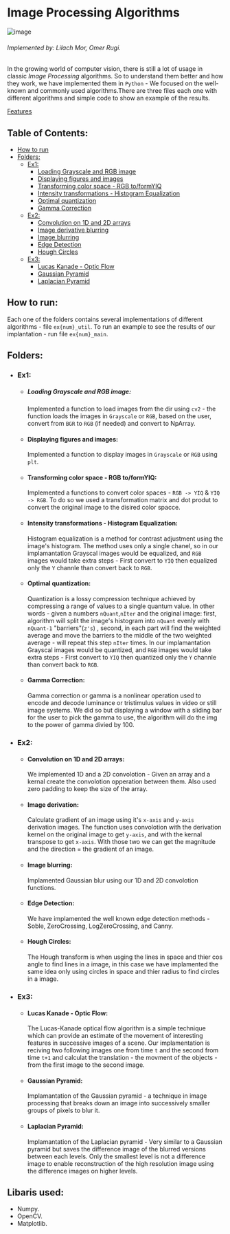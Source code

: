 # Image Processing Algorithms
![image](https://user-images.githubusercontent.com/57361655/139246010-72c61f67-f782-459a-9647-3c87abee8fdc.png)

###### *Implemented by: Lilach Mor, Omer Rugi.* 

In the growing world of computer vision, there is still a lot of usage in classic *Image Processing* algorithms.
So to understand them better and how they work, we have implemented them in `Python` - We focused on the well-known and commonly used algorithms.There are three files each one with different algorithms and simple code to show an example of the results.


[Features](#features)
<a name="features"></a>

## Table of Contents:
* [How to run](#HowTo)
* [Folders:](#Folders)
  * [Ex1:](#Ex1)
    * [Loading Grayscale and RGB image](#ImageLoading)
    * [Displaying figures and images](#ImageDisplay)
    * [Transforming color space - RGB to/formYIQ](#RGB_YIQ)
    * [Intensity transformations - Histogram Equalization](#HistEq)
    * [Optimal quantization](#Quant)
    * [Gamma Correction](#Gamma)
  * [Ex2:](#Ex2)
    * [Convolution on 1D and 2D arrays](#Conv)
    * [Image derivative blurring](#Derev)
    * [Image blurring](#Blur)
    * [Edge Detection](#EdgeDetection)
    * [Hough Circles](#Hough)
  * [Ex3:](#Ex3)
    * [Lucas Kanade - Optic Flow](#LK)
    * [Gaussian Pyramid](#GausPyr)
    * [Laplacian Pyramid](#LapPyr)



<a name = "HowTo"></a>
## How to run:
Each one of the folders contains several implementations of different algorithms - file `ex{num}_util`.
To run an example to see the results of our implantation - run file `ex{num}_main`.

<a name = "Folders"></a>
## Folders:
<a name = "Ex1"></a>
* ### Ex1:
  *  ##### Loading Grayscale and RGB image: <a name = "ImageLoading"></a>
      Implemented a function to load images from the dir using `cv2` - the function loads the images in `Grayscale` or `RGB`, based on the user, convert from `BGR` to `RGB` (if needed) and convert to NpArray.
<a name = "ImageDisplay"></a>
  * #### Displaying figures and images:
    Implemented a function to display images in `Grayscale` or `RGB` using `plt`.
<a name = "RGB_YIQ"></a>
  * #### Transforming color space - RGB to/formYIQ:
    Implemented a functions to convert color spaces - `RGB -> YIQ` & `YIQ -> RGB`.
    To do so we used a transformation matrix and dot produt to convert the original image to the disired color spacce.
<a name = "HistEq"></a>
  * #### Intensity transformations - Histogram Equalization:
    Histogram equalization is a method for contrast adjustment using the image's histogram.
    The method uses only a single chanel, so in our implamantation Grayscal images would be equalized, and `RGB` images would take extra steps - First convert to `YIQ` then equalized only the `Y` channle than convert back to `RGB`.
<a name = "Quant"></a>
  * #### Optimal quantization:
    Quantization is a lossy compression technique achieved by compressing a range of values to a single quantum value. In other words - given a numbers `nQuant`,`nIter` and the original image: first, algorithm will split the image's histogram into `nQuant` evenly with `nQuant-1` "barriers"(`z's`) , second, in each part will find the weighted average and move the barriers to the middle of the two weighted average - will repeat this step `nIter` times. In our implamantation Grayscal images would be quantized, and `RGB` images would take extra steps - First convert to `YIQ` then quantized only the `Y` channle than convert back to `RGB`.
<a name = "Gamma"></a>
  * #### Gamma Correction:
    Gamma correction or gamma is a nonlinear operation used to encode and decode luminance or tristimulus values in video or still image systems. We did so but displaying a window with a sliding bar for the user to pick the gamma to use, the algorithm will do the img to the power of gamma divied by 100.


  <a name = "Ex2"></a>
* ### Ex2:
  * #### Convolution on 1D and 2D arrays: <a name = "Conv"></a>
    We implemented 1D and a 2D convolotion - Given an array and a kernal create the convolotion opperation between them. Also used zero padding to keep the size of the array.
<a name = "Derev"></a>
  * #### Image derivation:
    Calculate gradient of an image using it's `x-axis` and `y-axis` derivation images.
    The function uses convolotion with the derivation kernel on the original image to get `y-axis`, and with the kernal transpose to get  `x-axis`.
    With those two we can get the magnitude and the direction = the gradient of an image.
<a name = "Blur"></a>
  * #### Image blurring:
    Implamented Gaussian blur using our 1D and 2D convolotion functions.
<a name = "EdgeDetection"></a>
  * #### Edge Detection:
    We have implamented the well known edge detection methods - Soble, ZeroCrossing, LogZeroCrossing, and Canny.
<a name = "Hough"></a>
  * #### Hough Circles:
    The Hough transform is when usging the lines in space and thier cos angle to find lines in a image, in this case we have implamented the same idea only using circles in space and thier radius to find circles in a image.


<a name = "Ex3"></a>
* ### Ex3:
   * #### Lucas Kanade - Optic Flow: <a name = "LK"></a>
      The Lucas-Kanade optical flow algorithm is a simple technique which can provide an estimate of the movement of interesting features in successive
   images of a scene. 
      Our implamentation is reciving two following images one from time `t` and the second from time `t+1` and calculat the translation - the movment of the objects - from the first image to the second image.
<a name = "GausPyr"></a>
   * #### Gaussian Pyramid:
      Implamantation of the Gaussian pyramid - a technique in image processing that breaks down an image into successively smaller groups of pixels to blur it.
<a name = "LapPyr"></a>
   * #### Laplacian Pyramid:
     Implamantation of the Laplacian pyramid - Very similar to a Gaussian pyramid but saves the difference image of the blurred versions between each levels. Only the smallest level is not a difference image to enable reconstruction of the high resolution image using the difference images on higher levels.

## Libaris used:
* Numpy.
* OpenCV.
* Matplotlib.
